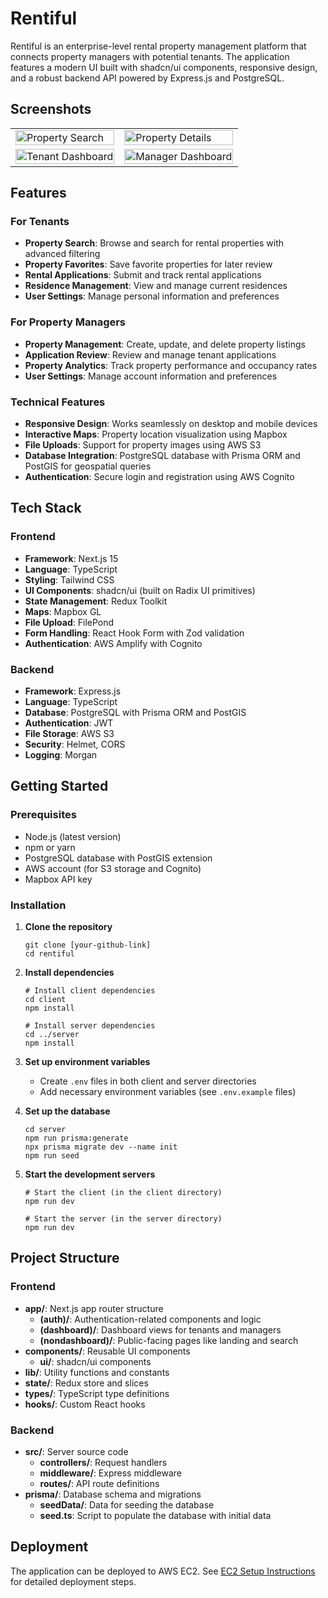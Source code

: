 # Rentiful

Rentiful is an enterprise-level rental property management platform that connects property managers with potential tenants. The application features a modern UI built with shadcn/ui components, responsive design, and a robust backend API powered by Express.js and PostgreSQL.

## Screenshots

<div align="center">
  <table>
    <tr>
      <td><img src="https://via.placeholder.com/600x400/4a5568/ffffff?text=Property+Search" alt="Property Search" width="100%"></td>
      <td><img src="https://via.placeholder.com/600x400/4a5568/ffffff?text=Property+Details" alt="Property Details" width="100%"></td>
    </tr>
    <tr>
      <td><img src="https://via.placeholder.com/600x400/4a5568/ffffff?text=Tenant+Dashboard" alt="Tenant Dashboard" width="100%"></td>
      <td><img src="https://via.placeholder.com/600x400/4a5568/ffffff?text=Manager+Dashboard" alt="Manager Dashboard" width="100%"></td>
    </tr>
  </table>
</div>

## Features

### For Tenants
- **Property Search**: Browse and search for rental properties with advanced filtering
- **Property Favorites**: Save favorite properties for later review
- **Rental Applications**: Submit and track rental applications
- **Residence Management**: View and manage current residences
- **User Settings**: Manage personal information and preferences

### For Property Managers
- **Property Management**: Create, update, and delete property listings
- **Application Review**: Review and manage tenant applications
- **Property Analytics**: Track property performance and occupancy rates
- **User Settings**: Manage account information and preferences

### Technical Features
- **Responsive Design**: Works seamlessly on desktop and mobile devices
- **Interactive Maps**: Property location visualization using Mapbox
- **File Uploads**: Support for property images using AWS S3
- **Database Integration**: PostgreSQL database with Prisma ORM and PostGIS for geospatial queries
- **Authentication**: Secure login and registration using AWS Cognito

## Tech Stack

### Frontend
- **Framework**: Next.js 15
- **Language**: TypeScript
- **Styling**: Tailwind CSS
- **UI Components**: shadcn/ui (built on Radix UI primitives)
- **State Management**: Redux Toolkit
- **Maps**: Mapbox GL
- **File Upload**: FilePond
- **Form Handling**: React Hook Form with Zod validation
- **Authentication**: AWS Amplify with Cognito

### Backend
- **Framework**: Express.js
- **Language**: TypeScript
- **Database**: PostgreSQL with Prisma ORM and PostGIS
- **Authentication**: JWT
- **File Storage**: AWS S3
- **Security**: Helmet, CORS
- **Logging**: Morgan

## Getting Started

### Prerequisites
- Node.js (latest version)
- npm or yarn
- PostgreSQL database with PostGIS extension
- AWS account (for S3 storage and Cognito)
- Mapbox API key

### Installation

1. **Clone the repository**
   ```
   git clone [your-github-link]
   cd rentiful
   ```

2. **Install dependencies**
   ```
   # Install client dependencies
   cd client
   npm install

   # Install server dependencies
   cd ../server
   npm install
   ```

3. **Set up environment variables**
   - Create `.env` files in both client and server directories
   - Add necessary environment variables (see `.env.example` files)

4. **Set up the database**
   ```
   cd server
   npm run prisma:generate
   npx prisma migrate dev --name init
   npm run seed
   ```

5. **Start the development servers**
   ```
   # Start the client (in the client directory)
   npm run dev

   # Start the server (in the server directory)
   npm run dev
   ```

## Project Structure

### Frontend
- **app/**: Next.js app router structure
  - **(auth)/**: Authentication-related components and logic
  - **(dashboard)/**: Dashboard views for tenants and managers
  - **(nondashboard)/**: Public-facing pages like landing and search
- **components/**: Reusable UI components
  - **ui/**: shadcn/ui components
- **lib/**: Utility functions and constants
- **state/**: Redux store and slices
- **types/**: TypeScript type definitions
- **hooks/**: Custom React hooks

### Backend
- **src/**: Server source code
  - **controllers/**: Request handlers
  - **middleware/**: Express middleware
  - **routes/**: API route definitions
- **prisma/**: Database schema and migrations
  - **seedData/**: Data for seeding the database
  - **seed.ts**: Script to populate the database with initial data

## Deployment

The application can be deployed to AWS EC2. See [EC2 Setup Instructions](server/aws-ec2-instructions.md) for detailed deployment steps.